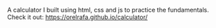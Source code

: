 A calculator I built using html, css and js to practice the fundamentals. 
Check it out: 
https://orelrafa.github.io/calculator/

